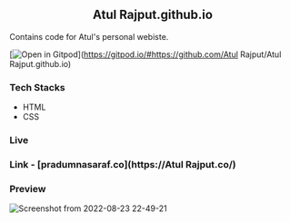 <h2 align="center"> Atul Rajput.github.io</h2>

Contains code for Atul's personal webiste.

[![Open in Gitpod](https://gitpod.io/button/open-in-gitpod.svg)](https://gitpod.io/#https://github.com/Atul Rajput/Atul Rajput.github.io)

### Tech Stacks
- HTML
- CSS

### Live
### Link - [pradumnasaraf.co](https://Atul Rajput.co/)

### Preview
![Screenshot from 2022-08-23 22-49-21](file:///home/atul/Pictures/portscreen.png)
